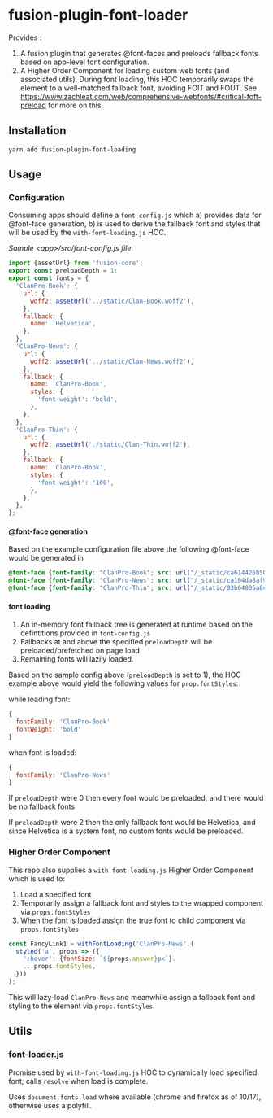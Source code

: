 # fusion-plugin-font-loader

Provides :
1. A fusion plugin that generates @font-faces and preloads fallback fonts based on app-level font configuration.
2. A Higher Order Component for loading custom web fonts (and associated utils). During font loading, this HOC temporarily swaps the element to a well-matched fallback font, avoiding FOIT and FOUT. See https://www.zachleat.com/web/comprehensive-webfonts/#critical-foft-preload for more on this.

## Installation

```
yarn add fusion-plugin-font-loading
```

## Usage

### Configuration
Consuming apps should define a `font-config.js` which a) provides data for @font-face generation, b) is used to derive the fallback font and styles that will be used by the `with-font-loading.js` HOC.

_Sample \<app\>/src/font-config.js file_
```js
import {assetUrl} from 'fusion-core';
export const preloadDepth = 1;
export const fonts = {
  'ClanPro-Book': {
    url: {
      woff2: assetUrl('../static/Clan-Book.woff2'),
    },
    fallback: {
      name: 'Helvetica',
    },
  },
  'ClanPro-News': {
    url: {
      woff2: assetUrl('../static/Clan-News.woff2'),
    },
    fallback: {
      name: 'ClanPro-Book',
      styles: {
        'font-weight': 'bold',
      },
    },
  },
  'ClanPro-Thin': {
    url: {
      woff2: assetUrl('./static/Clan-Thin.woff2'),
    },
    fallback: {
      name: 'ClanPro-Book',
      styles: {
        'font-weight': '100',
      },
    },
  },
};
```

#### @font-face generation

Based on the example configuration file above the following @font-face would be generated in <head>

```css
@font-face {font-family: "ClanPro-Book"; src: url("/_static/ca614426b50ca7d007056aa00954764b.woff2") format("woff2");}
@font-face {font-family: "ClanPro-News"; src: url("/_static/ca104da8af9a2e0771e8fe2b31f8ec1e.woff2") format("woff2");}
@font-face {font-family: "ClanPro-Thin"; src: url("/_static/03b64805a8cd2d53fadc5814445c2fb5.woff2") format("woff2");}
```

#### font loading

1. An in-memory font fallback tree is generated at runtime based on the defintitions provided in `font-config.js`
2. Fallbacks at and above the specified `preloadDepth` will be preloaded/prefetched on page load
3. Remaining fonts will lazily loaded.

Based on the sample config above (`preloadDepth` is set to 1), the HOC example above would yield the following values for `prop.fontStyles`:

while loading font:
```js
{
  fontFamily: 'ClanPro-Book'
  fontWeight: 'bold'
}
```

when font is loaded:
```js
{
  fontFamily: 'ClanPro-News'
}
```

If `preloadDepth` were 0 then every font would be preloaded, and there would be no fallback fonts

If `preloadDepth` were 2 then the only fallback font would be Helvetica, and since Helvetica is a system font, no custom fonts would be preloaded.

### Higher Order Component

This repo also supplies a `with-font-loading.js` Higher Order Component which is used to:
1. Load a specified font
2. Temporarily assign a fallback font and styles to the wrapped component via `props.fontStyles`
3. When the font is loaded assign the true font to child component via `props.fontStyles`

```js
const FancyLink1 = withFontLoading('ClanPro-News'.(
  styled('a', props => ({
    ':hover': {fontSize: `${props.answer}px`}.
    ...props.fontStyles,
  }))
);
```

This will lazy-load `ClanPro-News` and meanwhile assign a fallback font and styling to the element via `props.fontStyles`.

## Utils

### font-loader.js

Promise used by `with-font-loading.js` HOC to dynamically load specified font; calls `resolve` when load is complete.

Uses `document.fonts.load` where available (chrome and firefox as of 10/17), otherwise uses a polyfill.









